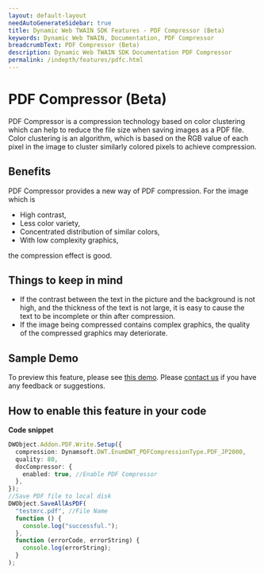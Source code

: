 ```yaml
---
layout: default-layout
needAutoGenerateSidebar: true
title: Dynamic Web TWAIN SDK Features - PDF Compressor (Beta)
keywords: Dynamic Web TWAIN, Documentation, PDF Compressor
breadcrumbText: PDF Compressor (Beta)
description: Dynamic Web TWAIN SDK Documentation PDF Compressor
permalink: /indepth/features/pdfc.html
---
```


# PDF Compressor (Beta)

PDF Compressor is a compression technology based on color clustering which can help to reduce the file size when saving images as a PDF file.
Color clustering is an algorithm, which is based on the RGB value of each pixel in the image to cluster similarly colored pixels to achieve compression.

## Benefits

PDF Compressor provides a new way of PDF compression. For the image which is 

- High contrast,
- Less color variety,
- Concentrated distribution of similar colors,
- With low complexity graphics,

the compression effect is good.

## Things to keep in mind

- If the contrast between the text in the picture and the background is not high, and the thickness of the text is not large, it is easy to cause the text to be incomplete or thin after compression.
- If the image being compressed contains complex graphics, the quality of the compressed graphics may deteriorate.

## Sample Demo

To preview this feature, please see <a href="https://demo.dynamsoft.com/Samples/dwt/PDF-Compressor/PDF-Compressor.html" target="_blank">this demo</a>. Please <a href="https://www.dynamsoft.com/company/customer-service/#contact" target="_blank">contact us</a> if you have any feedback or suggestions.

## How to enable this feature in your code

**Code snippet**

```typescript
DWObject.Addon.PDF.Write.Setup({
  compression: Dynamsoft.DWT.EnumDWT_PDFCompressionType.PDF_JP2000,
  quality: 80,
  docCompressor: {
    enabled: true, //Enable PDF Compressor
  },
});
//Save PDF file to local disk
DWObject.SaveAllAsPDF(
  "testmrc.pdf", //File Name
  function () {
    console.log("successful.");
  },
  function (errorCode, errorString) {
    console.log(errorString);
  }
);
```

